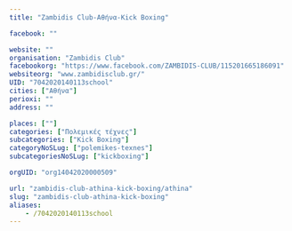 ```yaml
---
title: "Zambidis Club-Αθήνα-Kick Boxing"

facebook: ""

website: ""
organisation: "Zambidis Club"
facebookorg: "https://www.facebook.com/ZAMBIDIS-CLUB/115201665186091"
websiteorg: "www.zambidisclub.gr/"
UID: "7042020140113school"
cities: ["Αθήνα"]
perioxi: ""
address: ""

places: [""]
categories: ["Πολεμικές τέχνες"]
subcategories: ["Kick Boxing"]
categoryNoSLug: ["polemikes-texnes"]
subcategoriesNoSLug: ["kickboxing"]

orgUID: "org14042020000509"

url: "zambidis-club-athina-kick-boxing/athina"
slug: "zambidis-club-athina-kick-boxing"
aliases:
    - /7042020140113school
---
```





